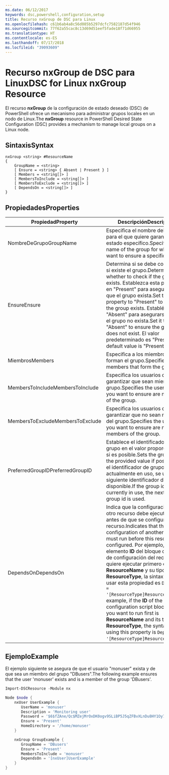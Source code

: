 ```yaml
---
ms.date: 06/12/2017
keywords: dsc,powershell,configuration,setup
title: Recurso nxGroup de DSC para Linux
ms.openlocfilehash: c61b6ab4a8c56d085b5297dcfc7582187d54f946
ms.sourcegitcommit: 77f62a55cac8c13d69d51eef5fade18f71d66955
ms.translationtype: HT
ms.contentlocale: es-ES
ms.lasthandoff: 07/17/2018
ms.locfileid: "39093609"
---
```

# <a name="dsc-for-linux-nxgroup-resource"></a><span data-ttu-id="edcf5-103">Recurso nxGroup de DSC para Linux</span><span class="sxs-lookup"><span data-stu-id="edcf5-103">DSC for Linux nxGroup Resource</span></span>

<span data-ttu-id="edcf5-104">El recurso **nxGroup** de la configuración de estado deseado (DSC) de PowerShell ofrece un mecanismo para administrar grupos locales en un nodo de Linux.</span><span class="sxs-lookup"><span data-stu-id="edcf5-104">The **nxGroup** resource in PowerShell Desired State Configuration (DSC) provides a mechanism to manage local groups on a Linux node.</span></span>

## <a name="syntax"></a><span data-ttu-id="edcf5-105">Sintaxis</span><span class="sxs-lookup"><span data-stu-id="edcf5-105">Syntax</span></span>

```
nxGroup <string> #ResourceName
{
    GroupName = <string>
    [ Ensure = <string> { Absent | Present } ]
    [ Members = <string[]> ]
    [ MembersToInclude = <string[]> ]
    [ MembersToExclude = <string[]> ]
    [ DependsOn = <string[]> ]
}
```

## <a name="properties"></a><span data-ttu-id="edcf5-106">Propiedades</span><span class="sxs-lookup"><span data-stu-id="edcf5-106">Properties</span></span>

|  <span data-ttu-id="edcf5-107">Propiedad</span><span class="sxs-lookup"><span data-stu-id="edcf5-107">Property</span></span> |  <span data-ttu-id="edcf5-108">Descripción</span><span class="sxs-lookup"><span data-stu-id="edcf5-108">Description</span></span> |
|---|---|
| <span data-ttu-id="edcf5-109">NombreDeGrupo</span><span class="sxs-lookup"><span data-stu-id="edcf5-109">GroupName</span></span>| <span data-ttu-id="edcf5-110">Especifica el nombre del grupo para el que quiere garantizar un estado específico.</span><span class="sxs-lookup"><span data-stu-id="edcf5-110">Specifies the name of the group for which you want to ensure a specific state.</span></span>|
| <span data-ttu-id="edcf5-111">Ensure</span><span class="sxs-lookup"><span data-stu-id="edcf5-111">Ensure</span></span>| <span data-ttu-id="edcf5-112">Determina si se debe comprobar si existe el grupo.</span><span class="sxs-lookup"><span data-stu-id="edcf5-112">Determines whether to check if the group exists.</span></span> <span data-ttu-id="edcf5-113">Establezca esta propiedad en "Present" para asegurarse de que el grupo exista.</span><span class="sxs-lookup"><span data-stu-id="edcf5-113">Set this property to "Present" to ensure the group exists.</span></span> <span data-ttu-id="edcf5-114">Establézcala en "Absent" para asegurarse de que el grupo no exista.</span><span class="sxs-lookup"><span data-stu-id="edcf5-114">Set it to "Absent" to ensure the group does not exist.</span></span> <span data-ttu-id="edcf5-115">El valor predeterminado es "Present".</span><span class="sxs-lookup"><span data-stu-id="edcf5-115">The default value is "Present".</span></span>|
| <span data-ttu-id="edcf5-116">Miembros</span><span class="sxs-lookup"><span data-stu-id="edcf5-116">Members</span></span>| <span data-ttu-id="edcf5-117">Especifica a los miembros que forman el grupo.</span><span class="sxs-lookup"><span data-stu-id="edcf5-117">Specifies the members that form the group.</span></span>|
| <span data-ttu-id="edcf5-118">MembersToInclude</span><span class="sxs-lookup"><span data-stu-id="edcf5-118">MembersToInclude</span></span>| <span data-ttu-id="edcf5-119">Especifica los usuarios que quiera garantizar que sean miembros del grupo.</span><span class="sxs-lookup"><span data-stu-id="edcf5-119">Specifies the users who you want to ensure are members of the group.</span></span>|
| <span data-ttu-id="edcf5-120">MembersToExclude</span><span class="sxs-lookup"><span data-stu-id="edcf5-120">MembersToExclude</span></span>| <span data-ttu-id="edcf5-121">Especifica los usuarios que quiera garantizar que no sean miembros del grupo.</span><span class="sxs-lookup"><span data-stu-id="edcf5-121">Specifies the users who you want to ensure are not members of the group.</span></span>|
| <span data-ttu-id="edcf5-122">PreferredGroupID</span><span class="sxs-lookup"><span data-stu-id="edcf5-122">PreferredGroupID</span></span>| <span data-ttu-id="edcf5-123">Establece el identificador de grupo en el valor proporcionado, si es posible.</span><span class="sxs-lookup"><span data-stu-id="edcf5-123">Sets the group id to the provided value if possible.</span></span> <span data-ttu-id="edcf5-124">Si el identificador de grupo está actualmente en uso, se utiliza el siguiente identificador de grupo disponible.</span><span class="sxs-lookup"><span data-stu-id="edcf5-124">If the group id is currently in use, the next available group id is used.</span></span>|
| <span data-ttu-id="edcf5-125">DependsOn</span><span class="sxs-lookup"><span data-stu-id="edcf5-125">DependsOn</span></span> | <span data-ttu-id="edcf5-126">Indica que la configuración de otro recurso debe ejecutarse antes de que se configure este recurso.</span><span class="sxs-lookup"><span data-stu-id="edcf5-126">Indicates that the configuration of another resource must run before this resource is configured.</span></span> <span data-ttu-id="edcf5-127">Por ejemplo, si el elemento **ID** del bloque del script de configuración del recurso que quiere ejecutar primero es **ResourceName** y su tipo es **ResourceType**, la sintaxis para usar esta propiedad es `DependsOn = '[ResourceType]ResourceName'`.</span><span class="sxs-lookup"><span data-stu-id="edcf5-127">For example, if the **ID** of the resource configuration script block that you want to run first is **ResourceName** and its type is **ResourceType**, the syntax for using this property is `DependsOn = '[ResourceType]ResourceName'`.</span></span>|

## <a name="example"></a><span data-ttu-id="edcf5-128">Ejemplo</span><span class="sxs-lookup"><span data-stu-id="edcf5-128">Example</span></span>

<span data-ttu-id="edcf5-129">El ejemplo siguiente se asegura de que el usuario "monuser" exista y de que sea un miembro del grupo "DBusers".</span><span class="sxs-lookup"><span data-stu-id="edcf5-129">The following example ensures that the user 'monuser' exists and is a member of the group 'DBusers'.</span></span>

```powershell
Import-DSCResource -Module nx

Node $node {
    nxUser UserExample {
       UserName = 'monuser'
       Description = 'Monitoring user'
       Password = '$6$fZAne/Qc$MZejMrOxDK0ogv9SLiBP5J5qZFBvXLnDu8HY1Oy7ycX.Y3C7mGPUfeQy3A82ev3zIabhDQnj2ayeuGn02CqE/0'
       Ensure = 'Present'
       HomeDirectory = '/home/monuser'
    }

    nxGroup GroupExample {
       GroupName = 'DBusers'
       Ensure = 'Present'
       MembersToInclude = 'monuser'
       DependsOn = '[nxUser]UserExample'
    }
}
```